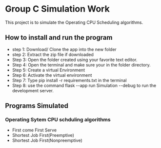 # Group C Simulation Work
This project is to simulate the Operating CPU Scheduling algorithms.

## How to install and run the program
* step 1: Download/ Clone the app into the new folder
* step 2: Extract the zip file if downloaded
* Step 3: Open the folder created using your favorite text editor.
* Step 4: Open the terminal and make sure your in the folder directory.
* Step 5: Create a virtual Environment
* Step 6: Activate the virtual environment
* Step 7: Type pip install -r requirements.txt in the terminal
* Step 8: use the command flask --app run Simulation --debug to run the development server.

## Programs Simulated
### Operating Sytem CPU schduling algorithms
 * First come First Serve
 * Shortest Job First(Preemptive)
 * Shortest Job First(Nonpreemptive)
